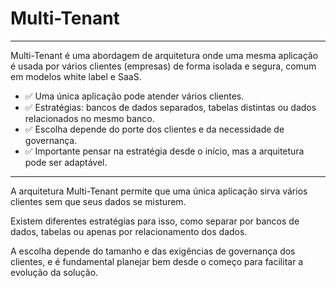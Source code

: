 # Multi-Tenant

---

Multi-Tenant é uma abordagem de arquitetura onde uma mesma aplicação é usada por vários clientes (empresas) de forma isolada e segura, comum em modelos white label e SaaS.

- ✅ Uma única aplicação pode atender vários clientes.
- ✅ Estratégias: bancos de dados separados, tabelas distintas ou dados relacionados no mesmo banco.
- ✅ Escolha depende do porte dos clientes e da necessidade de governança.
- ✅ Importante pensar na estratégia desde o início, mas a arquitetura pode ser adaptável.

---

A arquitetura Multi-Tenant permite que uma única aplicação sirva vários clientes sem que seus dados se misturem.

Existem diferentes estratégias para isso, como separar por bancos de dados, tabelas ou apenas por relacionamento dos dados.

A escolha depende do tamanho e das exigências de governança dos clientes, e é fundamental planejar bem desde o começo para facilitar a evolução da solução.
